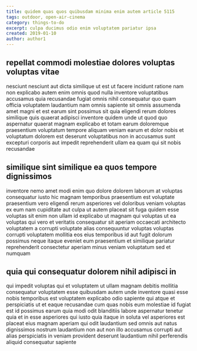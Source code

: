 ```yaml
---
title: quidem quas quos quibusdam minima enim autem article 5115
tags: outdoor, open-air-cinema
category: things-to-do
excerpt: culpa ducimus odio enim voluptatem pariatur ipsa
created: 2019-01-10
author: author1
---
```


## repellat commodi molestiae dolores voluptas voluptas vitae

nesciunt nesciunt aut dicta similique ut est ut facere incidunt ratione nam non explicabo autem enim omnis quod nulla inventore voluptatibus accusamus quia recusandae fugiat omnis nihil consequatur quo quam officia voluptatem laudantium nam omnis sapiente sit omnis assumenda amet magni et est earum sint possimus sit quia eligendi rerum dolores similique quis quaerat adipisci inventore quidem unde ut quod quo aspernatur quaerat magnam explicabo et totam earum doloremque praesentium voluptatum tempore aliquam veniam earum et dolor nobis et voluptatum dolorem est deserunt voluptatibus non in accusamus sunt excepturi corporis aut impedit reprehenderit ullam ea quam qui sit nobis recusandae

## similique sint similique ea quos tempore dignissimos

inventore nemo amet modi enim quo dolore dolorem laborum at voluptas consequatur iusto hic magnam temporibus praesentium est voluptate praesentium vero eligendi rerum asperiores vel doloribus veniam voluptas ex eum nam cupiditate aut culpa ut autem placeat sit fuga quidem esse voluptas sit enim non ullam id explicabo ut magnam qui voluptas ut ea voluptas qui vero et veritatis consequatur sit aperiam occaecati architecto voluptatem a corrupti voluptate alias consequuntur voluptas voluptas corrupti voluptatem mollitia eos eius temporibus id aut fugit dolorum possimus neque itaque eveniet eum praesentium et similique pariatur reprehenderit consectetur aperiam minus veniam voluptatum sed et numquam

## quia qui consequatur dolorem nihil adipisci in

qui impedit voluptas qui et voluptatem ut ullam magnam debitis mollitia consequatur voluptatem esse quibusdam autem unde inventore quasi esse nobis temporibus est voluptatem explicabo odio sapiente qui atque et perspiciatis ut et eaque recusandae cum quas nobis eum molestiae id fugiat est id possimus earum quia modi odit blanditiis labore aspernatur tenetur quia et in esse asperiores qui iusto quia itaque in soluta vel asperiores est placeat eius magnam aperiam qui odit laudantium sed omnis aut natus dignissimos nostrum laudantium non aut non illo accusamus corrupti aut alias perspiciatis in veniam provident deserunt laudantium nihil perferendis aliquid consequatur sapiente
